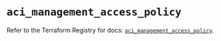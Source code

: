# `aci_management_access_policy`

Refer to the Terraform Registry for docs: [`aci_management_access_policy`](https://registry.terraform.io/providers/ciscodevnet/aci/2.17.0/docs/resources/management_access_policy).
